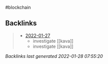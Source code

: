 #blockchain 

## Backlinks

> - [2022-01-27](todo.md)
>   - investigate [[kava]]
>   - investigate [[kava]]

_Backlinks last generated 2022-01-28 07:55:20_
